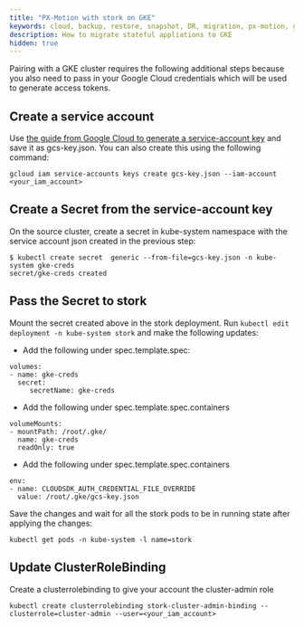 ```yaml
---
title: "PX-Motion with stork on GKE"
keywords: cloud, backup, restore, snapshot, DR, migration, px-motion, gke
description: How to migrate stateful appliations to GKE
hidden: true
---
```


Pairing with a GKE cluster requires the following additional steps because you also need to
pass in your Google Cloud credentials which will be used to generate access
tokens.

## Create a service account 
Use [the guide from Google Cloud to generate a service-account key](https://cloud.google.com/iam/docs/creating-managing-service-account-keys)
and save it as gcs-key.json. You can also create this using the following command:
```
gcloud iam service-accounts keys create gcs-key.json --iam-account <your_iam_account>
```

## Create a Secret from the service-account key
On the source cluster, create a secret in kube-system namespace with
the service account json created in the previous step:
```
$ kubectl create secret  generic --from-file=gcs-key.json -n kube-system gke-creds
secret/gke-creds created
```

## Pass the Secret to stork
Mount the secret created above in the stork deployment. Run `kubectl edit deployment -n kube-system stork` and make the following updates:

* Add the following under spec.template.spec:

```
volumes:
- name: gke-creds
  secret:
     secretName: gke-creds
```
* Add the following under spec.template.spec.containers

```
volumeMounts:
- mountPath: /root/.gke/
  name: gke-creds
  readOnly: true
```
* Add the following under spec.template.spec.containers

```
env:
- name: CLOUDSDK_AUTH_CREDENTIAL_FILE_OVERRIDE
  value: /root/.gke/gcs-key.json
```

Save the changes and wait for all the stork pods to be in running state after applying the
changes:
```
kubectl get pods -n kube-system -l name=stork
```

## Update ClusterRoleBinding

Create a clusterrolebinding to give your account the cluster-admin role
```
kubectl create clusterrolebinding stork-cluster-admin-binding --clusterrole=cluster-admin --user=<your_iam_account>
```

